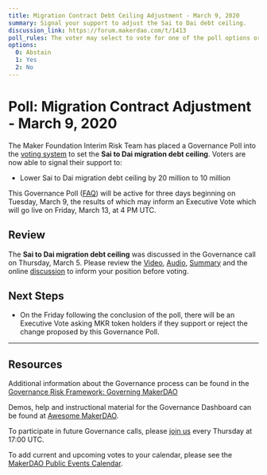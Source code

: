 ```yaml
---
title: Migration Contract Debt Ceiling Adjustment - March 9, 2020
summary: Signal your support to adjust the Sai to Dai debt ceiling.
discussion_link: https://forum.makerdao.com/t/1413
poll_rules: The voter may select to vote for one of the poll options or they may elect to abstain from the poll entirely
options:
  0: Abstain
  1: Yes
  2: No
---
```


# Poll: Migration Contract Adjustment - March 9, 2020

The Maker Foundation Interim Risk Team has placed a Governance Poll into the [voting system](https://vote.makerdao.com/polling) to set the **Sai to Dai migration debt ceiling**. Voters are now able to signal their support to:

- Lower Sai to Dai migration debt ceiling by 20 million to 10 million

This Governance Poll ([FAQ](https://community-development.makerdao.com/makerdao-scd-faqs/scd-faqs/governance)) will be active for three days beginning on Tuesday, March 9, the results of which may inform an Executive Vote which will go live on Friday, March 13, at 4 PM UTC.

## Review

The **Sai to Dai migration debt ceiling** was discussed in the Governance call on Thursday, March 5. Please review the [Video](https://www.youtube.com/playlist?list=PLLzkWCj8ywWNq5-90-Id6VPSsrk4OWVan), [Audio](https://soundcloud.com/makerdao/sets/governance-and-risk), [Summary](https://community-development.makerdao.com/governance/governance-and-risk-meetings/summaries) and the online [discussion](https://forum.makerdao.com/c/governance) to inform your position before voting.

## Next Steps

- On the Friday following the conclusion of the poll, there will be an Executive Vote asking MKR token holders if they support or reject the change proposed by this Governance Poll.

---

## Resources

Additional information about the Governance process can be found in the [Governance Risk Framework: Governing MakerDAO](https://community-development.makerdao.com/governance/governance-risk-framework)

Demos, help and instructional material for the Governance Dashboard can be found at [Awesome MakerDAO](https://awesome.makerdao.com/#voting).

To participate in future Governance calls, please [join us](https://community-development.makerdao.com/governance/governance-and-risk-meetings) every Thursday at 17:00 UTC.

To add current and upcoming votes to your calendar, please see the [MakerDAO Public Events Calendar](https://calendar.google.com/calendar/embed?src=makerdao.com_3efhm2ghipksegl009ktniomdk%40group.calendar.google.com&ctz=America%2FLos_Angeles).
